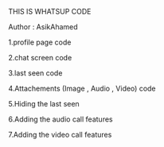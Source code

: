 THIS IS WHATSUP CODE

Author : AsikAhamed

1.profile page code

2.chat screen code

3.last seen code

4.Attachements (Image , Audio , Video) code

5.Hiding the last seen

6.Adding the audio call features

7.Adding the video call features

